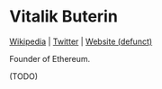 # Vitalik Buterin

[Wikipedia](https://en.wikipedia.org/wiki/Vitalik_Buterin) | [Twitter](https://twitter.com/VitalikButerin) | [Website (defunct)](https://www.vitalik.ca)

Founder of Ethereum.

(TODO)